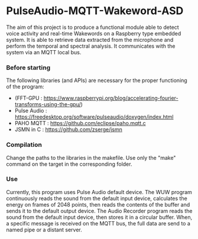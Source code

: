 # PulseAudio-MQTT-Wakeword-ASD

The aim of this project is to produce a functional module able to detect voice activity and real-time Wakewords on a Raspberry type embedded system.
It is able to retrieve data extracted from the microphone and perform the temporal and spectral analysis.
It communicates with the system via an MQTT local bus.

### Before starting

The following libraries (and APIs) are necessary for the proper functioning of the program:

* (FFT-GPU : <https://www.raspberrypi.org/blog/accelerating-fourier-transforms-using-the-gpu/>)
* Pulse Audio : <https://freedesktop.org/software/pulseaudio/doxygen/index.html>
* PAHO MQTT : <https://github.com/eclipse/paho.mqtt.c>
* JSMN in C : <https://github.com/zserge/jsmn>

### Compilation

Change the paths to the libraries in the makefile.
Use only the "make" command on the target in the corresponding folder.

### Use

Currently, this program uses Pulse Audio default device.
The WUW program continuously reads the sound from the default input device, calculates the energy on frames of 2048 points, then reads the contents of the buffer and sends it to the default output device.
The Audio Recorder program reads the sound from the default input device, then stores it in a circular buffer. When, a specific message is received on the MQTT bus, the full data are send to a named pipe or a distant server.
